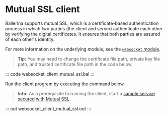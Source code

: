 # Mutual SSL client

Ballerina supports mutual SSL, which is a certificate-based authentication process in which two parties (the client and server) authenticate each other by verifying the digital certificates. It ensures that both parties are assured of each other's identity.

For more information on the underlying module, see the [`websocket` module](https://lib.ballerina.io/ballerina/websocket/latest/).

>**Tip:** You may need to change the certificate file path, private key file path, and trusted certificate file path in the code below.

::: code websocket_client_mutual_ssl.bal :::

Run the client program by executing the command below.

>**Info:** As a prerequisite to running the client, start a [sample service secured with Mutual SSL](/learn/by-example/websocket-service-mutual-ssl/).

::: out websocket_client_mutual_ssl.out :::
